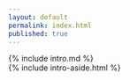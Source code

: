 ```yaml
---
layout: default
permalink: index.html
published: true
---
```


<section>
  {% include intro.md %}
</section>

<aside>
  {% include intro-aside.html %}
</aside>